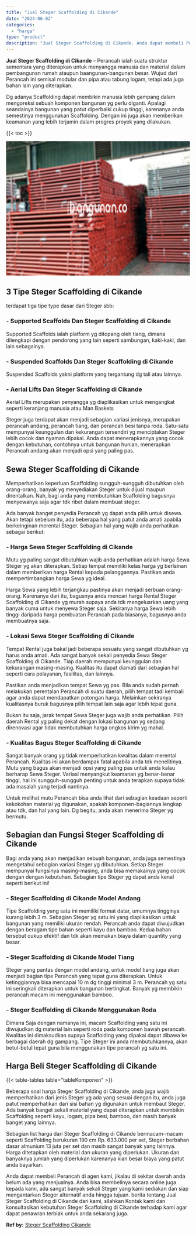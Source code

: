```yaml
---
title: "Jual Steger Scaffolding di Cikande"
date: "2024-06-02"
categories: 
  - "harga"
type: "product"
description: "Jual Steger Scaffolding di Cikande. Anda dapat membeli Perancah di agen kami, jikalau di sekitar daerah anda belum ada yang menjualnya. Anda bisa membelinya..."
---
```


**Jual Steger Scaffolding di Cikande** – Perancah ialah suatu struktur sementara yang diterapkan untuk menyangga manusia dan material dalam pembangunan rumah ataupun baangunan-bangunan besar. Wujud dari Perancah ini semisal modular dan pipa atau tabung logam, tetapi ada juga bahan lain yang diterapkan.

Dg adanya Scaffolding dapat membikin manusia lebih gampang dalam mengoreksi sebuah komponen bangunan yg perlu diganti. Apalagi seandainya bangunan yang patut diperbaiki cukup tinggi, karenanya anda semestinya menggunakan Scaffolding. Dengan ini juga akan memberikan keamanan yang lebih terjamin dalam progres proyek yang dilakukan.

{{< toc >}}

![Jual Steger Scaffolding di Cikande](/images/sewa-scaffolding-steger-02.png)

## 3 Tipe Steger Scaffolding di Cikande

terdapat tiga tipe type dasar dari Steger sbb:

### \- Supported Scaffolds Dan Steger Scaffolding di Cikande

Supported Scaffolds ialah platform yg ditopang oleh tiang, dimana dilengkapi dengan pendorong yang lain seperti sambungan, kaki-kaki, dan lain sebagainya.

### \- Suspended Scaffolds Dan Steger Scaffolding di Cikande

Suspended Scaffolds yakni platform yang tergantung dg tali atau lainnya.

### \- Aerial Lifts Dan Steger Scaffolding di Cikande

Aerial Lifts merupakan penyangga yg diaplikasikan untuk mengangkat seperti keranjang manusia atau Man Baskets

Steger juga terdapat akan menjadi sebagian variasi jenisnya, merupakan perancah andang, perancah tiang, dan perancah besi tanpa roda. Satu-satu mempunyai keunggulan dan kekurangan tersendiri yg menciptakan Steger lebih cocok dan nyaman dipakai. Anda dapat menerapkannya yang cocok dengan kebutuhan, contohnya untuk bangunan hunian, menerapkan Perancah andang akan menjadi opsi yang paling pas.

## Sewa Steger Scaffolding di Cikande

Memperhatikan keperluan Scaffolding sungguh-sungguh dibutuhkan oleh orang-orang, banyak yg menyediakan Steger untuk dijual maupun direntalkan. Nah, bagi anda yang membutuhkan Scaffolding bagusnya menyewanya saja agar tdk ribet dalam membuat steger.

Ada banyak banget penyedia Perancah yg dapat anda pilih untuk disewa. Akan tetapi sebelum itu, ada beberapa hal yang patut anda amati apabila berkeinginan merental Steger. Sebagian hal yang wajib anda perhatikan sebagai berikut:

### \- Harga Sewa Steger Scaffolding di Cikande

Mutu yg paling sangat dibutuhkan wajib anda perhatikan adalah harga Sewa Steger yg akan diterapkan. Setiap tempat memiliki kelas harga yg berlainan dalam memberikan harga Rental kepada pelanggannya. Pastikan anda mempertimbangkan harga Sewa yg ideal.

Harga Sewa yang lebih terjangkau pastinya akan menjadi serbuan orang-orang. Karenanya dari itu, bagusnya anda mencari harga Rental Steger Scaffolding di Cikande yg murah supaya anda tdk mengeluarkan uang yang banyak cuma untuk menyewa Steger saja. Sekiranya harga Sewa lebih tinggi daripada harga pembuatan Perancah pada biasanya, bagusnya anda membuatnya saja.

### \- Lokasi Sewa Steger Scaffolding di Cikande

Tempat Rental juga bakal jadi beberapa sesuatu yang sangat dibutuhkan yg harus anda amati. Ada sangat banyak sekali penyedia Sewa Steger Scaffolding di Cikande. Tiap daerah mempunyai keunggulan dan kekurangan masing-masing. Kualitas itu dapat diamati dari sebagian hal seperti cara pelayanan, fasilitas, dan lainnya.

Pastikan anda menjadikan tempat Sewa yg pas. Bila anda sudah pernah melakukan perentalan Perancah di suatu daerah, pilih tempat tadi kembali agar anda dapat mendapatkan potongan harga. Melainkan sekiranya kualitasnya buruk bagusnya pilih tempat lain saja agar lebih tepat guna.

Bukan itu saja, jarak tempat Sewa Steger juga wajib anda perhatikan. Pilih daerah Rental yg paling dekat dengan lokasi bangunan yg sedang direnovasi agar tidak membutuhkan harga ongkos kirim yg mahal.

### \- Kualitas Bagus Steger Scaffolding di Cikande

Sangat banyak orang yg tidak memperhatikan kwalitas dalam merental Perancah. Kualitas ini akan berdampak fatal apabila anda tdk menelitinya. Mutu yang bagus akan menjadi opsi yang paling pas untuk anda kalau berharap Sewa Steger. Variasi menyangkut keamanan yg benar-benar tinggi, hal ini sungguh-sungguh penting untuk anda terapkan supaya tidak ada masalah yang terjadi nantinya.

Untuk melihat mutu Perancah bisa anda lihat dari sebagian keadaan seperti kekokohan material yg digunakan, apakah komponen-bagiannya lengkap atau tdk, dan hal yang lain. Dg begitu, anda akan menerima Steger yg bermutu.

## Sebagian dan Fungsi Steger Scaffolding di Cikande

Bagi anda yang akan menjadikan sebuah bangunan, anda juga semestinya mengetahui sebagian variasi Steger yg dibutuhkan. Setiap Steger mempunyai fungsinya masing-masing, anda bisa memakainya yang cocok dengan dengan kebutuhan. Sebagian tipe Steger yg dapat anda kenal seperti berikut ini!

### \- Steger Scaffolding di Cikande Model Andang

Tipe Scaffolding yang satu ini memiliki format datar, umumnya tingginya kurang lebih 3 m. Sebagian Steger yg satu ini yang diaplikasikan untuk bangunan yang memiliki ukuran rendah. Perancah anda dapat diwujudkan dengan beragam tipe bahan seperti kayu dan bamboo. Kedua bahan tersebut cukup efektif dan tdk akan memakan biaya dalam quantity yang besar.

### \- Steger Scaffolding di Cikande Model Tiang

Steger yang pantas dengan model andang, untuk model tiang juga akan menjadi bagian tipe Perancah yang tepat guna diterapkan. Untuk ketinggiannya bisa mencapai 10 m dg tinggi minimal 3 m. Perancah yg satu ini seringkali diterapkan untuk bangunan bertingkat. Banyak yg membikin perancah macam ini menggunakan bamboo.

### \- Steger Scaffolding di Cikande Menggunakan Roda

Dimana Saja dengan namanya ini, macam Scaffolding yang satu ini diwujudkan dg material lain seperti roda pada komponen bawah perancah. Kwalitas ini dimaksudkan supaya Scaffolding yang dipakai dapat dibawa ke berbagai daerah dg gampang. Tipe Steger ini anda membutuhkannya, akan betul-betul tepat guna bila menggunakan tipe perancah yg satu ini.

## Harga Beli Steger Scaffolding di Cikande

{{< table-tables table="tableKomponen" >}}

Beberapa soal harga Steger Scaffolding di Cikande, anda juga wajib memperhatikan dari jenis Steger yg ada yang sesuai dengan itu, anda juga patut memperhatikan dari sisi bahan yg digunakan untuk membaut Steger. Ada banyak banget sekali material yang dapat diterapkan untuk membikin Scaffolding seperti kayu, logam, pipa besi, bamboo, dan masih banyak banget yang lainnya.

Sebagian list harga dari Steger Scaffolding di Cikande bermacam-macam seperti Scaffolding berukuran 190 cm Rp. 633.000 per set, Steger berbahan dasar almunium 13 juta per set dan masih sangat banyak yang lainnya. Harga ditetapkan oleh material dan ukuran yang diperlukan. Ukuran dan banyaknya jumlah yang diperlukan karenanya kian besar biaya yang patut anda bayarkan.

Anda dapat membeli Perancah di agen kami, jikalau di sekitar daerah anda belum ada yang menjualnya. Anda bisa membelinya secara online juga kepada kami, ada sangat banyak sekali Steger yang kami sediakan dan siap mengantarkan Steger alternatif anda hingga tujuan. berita tentang Jual Steger Scaffolding di Cikande dari kami, silahkan Kontak kami dan konsultasikan kebutuhan Steger Scaffolding di Cikande terhadap kami agar dapat penawran terbiak untuk anda sekarang juga.

**Ref by:** [Steger Scaffolding Cikande](https://id.wikipedia.org/wiki/Steger)
